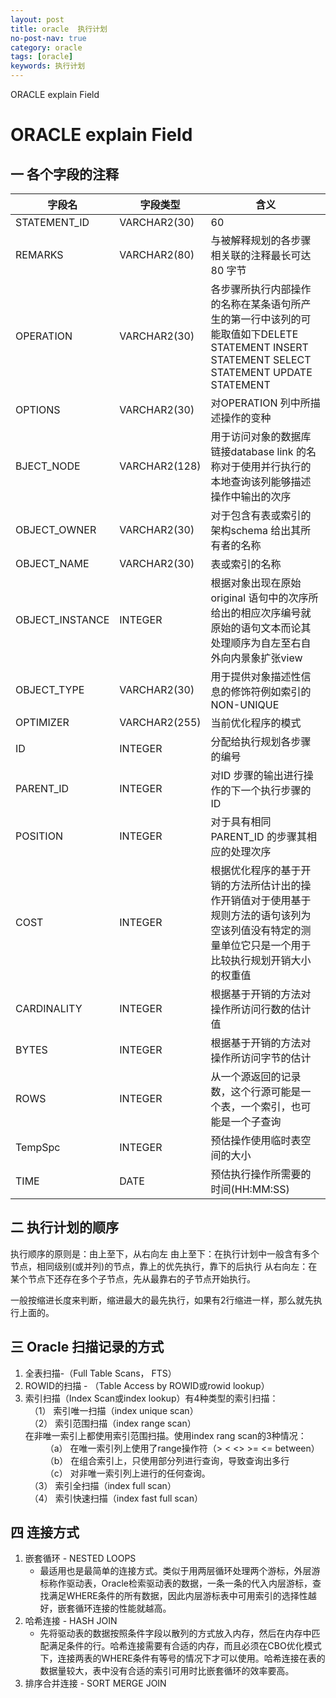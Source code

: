 ```yaml
---
layout: post
title: oracle  执行计划
no-post-nav: true
category: oracle
tags: [oracle]
keywords: 执行计划
---
```

ORACLE explain  Field

 # ORACLE explain  Field
 ## 一 各个字段的注释 
<table>
    <thead>
        <tr><th>字段名</th><th>字段类型</th><th>含义</th></tr>
    </thead>
    <tbody>
        <tr><td>STATEMENT_ID</td><td>VARCHAR2(30)</td><td>60</td></tr>
        <tr><td>REMARKS</td><td>VARCHAR2(80)</td><td>与被解释规划的各步骤相关联的注释最长可达80 字节</td></tr>
        <tr><td>OPERATION</td><td>VARCHAR2(30)</td><td>各步骤所执行内部操作的名称在某条语句所产生的第一行中该列的可能取值如下DELETE STATEMENT INSERT STATEMENT SELECT STATEMENT UPDATE STATEMENT</td></tr>
        <tr><td>OPTIONS</td><td>VARCHAR2(30)</td><td>对OPERATION 列中所描述操作的变种</td></tr>
        <tr><td>BJECT_NODE</td><td>VARCHAR2(128)</td><td>用于访问对象的数据库链接database link 的名称对于使用并行执行的本地查询该列能够描述操作中输出的次序</td></tr>
        <tr><td>OBJECT_OWNER</td><td>VARCHAR2(30)</td><td>对于包含有表或索引的架构schema 给出其所有者的名称</td></tr>
        <tr><td>OBJECT_NAME</td><td>VARCHAR2(30)</td><td>表或索引的名称</td></tr>
        <tr><td>OBJECT_INSTANCE</td><td>INTEGER</td><td>根据对象出现在原始original 语句中的次序所给出的相应次序编号就原始的语句文本而论其处理顺序为自左至右自外向内景象扩张view</td></tr>
        <tr><td>OBJECT_TYPE</td><td>VARCHAR2(30)</td><td>用于提供对象描述性信息的修饰符例如索引的NON-UNIQUE</td></tr>
        <tr><td>OPTIMIZER</td><td>VARCHAR2(255)</td><td>当前优化程序的模式</td></tr>
        <tr><td>ID</td><td>INTEGER</td><td>分配给执行规划各步骤的编号</td></tr>
        <tr><td>PARENT_ID</td><td>INTEGER</td><td>对ID 步骤的输出进行操作的下一个执行步骤的ID</td></tr>
        <tr><td>POSITION</td><td>INTEGER</td><td>对于具有相同PARENT_ID 的步骤其相应的处理次序</td></tr>
        <tr><td>COST</td><td>INTEGER</td><td>根据优化程序的基于开销的方法所估计出的操作开销值对于使用基于规则方法的语句该列为空该列值没有特定的测量单位它只是一个用于比较执行规划开销大小的权重值</td></tr>
        <tr><td>CARDINALITY</td><td>INTEGER</td><td>根据基于开销的方法对操作所访问行数的估计值</td></tr>
        <tr><td>BYTES</td><td>INTEGER</td><td>根据基于开销的方法对操作所访问字节的估计</td></tr>
        <tr><td>ROWS</td><td>INTEGER</td><td>从一个源返回的记录数，这个行源可能是一个表，一个索引，也可能是一个子查询</td></tr>
        <tr><td>TempSpc</td><td>INTEGER</td><td>预估操作使用临时表空间的大小</td></tr>
        <tr><td>TIME</td><td>DATE</td><td>预估执行操作所需要的时间(HH:MM:SS)</td></tr>
    </tbody>
</table>


## 二 执行计划的顺序
执行顺序的原则是：由上至下，从右向左 
由上至下：在执行计划中一般含有多个节点，相同级别(或并列)的节点，靠上的优先执行，靠下的后执行 
从右向左：在某个节点下还存在多个子节点，先从最靠右的子节点开始执行。

一般按缩进长度来判断，缩进最大的最先执行，如果有2行缩进一样，那么就先执行上面的。
## 三 Oracle 扫描记录的方式
  1. 全表扫描-（Full Table Scans， FTS）
  2. ROWID的扫描 - （Table Access by ROWID或rowid lookup）
  3. 索引扫描（Index Scan或index lookup）有4种类型的索引扫描：  
    　（1）  索引唯一扫描（index unique scan）  
    　（2）  索引范围扫描（index range scan）  
           在非唯一索引上都使用索引范围扫描。使用index rang scan的3种情况：   
    　　  （a） 在唯一索引列上使用了range操作符（> < <> >= <= between）  
    　　  （b） 在组合索引上，只使用部分列进行查询，导致查询出多行  
    　　  （c） 对非唯一索引列上进行的任何查询。　　  
    　（3） 索引全扫描（index full scan）  
    　（4） 索引快速扫描（index fast full scan）  
## 四 连接方式
   1. 嵌套循环 - NESTED LOOPS  
      - 最适用也是最简单的连接方式。类似于用两层循环处理两个游标，外层游标称作驱动表，Oracle检索驱动表的数据，一条一条的代入内层游标，查找满足WHERE条件的所有数据，因此内层游标表中可用索引的选择性越好，嵌套循环连接的性能就越高。
   2. 哈希连接 - HASH JOIN
      - 先将驱动表的数据按照条件字段以散列的方式放入内存，然后在内存中匹配满足条件的行。哈希连接需要有合适的内存，而且必须在CBO优化模式下，连接两表的WHERE条件有等号的情况下才可以使用。哈希连接在表的数据量较大，表中没有合适的索引可用时比嵌套循环的效率要高。
   3. 排序合并连接 - SORT MERGE JOIN